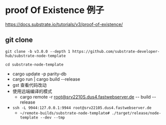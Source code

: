 # proof Of Existence 例子

https://docs.substrate.io/tutorials/v3/proof-of-existence/

## git clone

`git clone -b v3.0.0 --depth 1 https://github.com/substrate-developer-hub/substrate-node-template`

`cd substrate-node-template`

- cargo update -p parity-db
- cargo run | cargo build --release
- gst 查看代码改动
- 使用远端编译的模式
  - cargo remote -r root@srv2210S.dus4.fastwebserver.de -- build --release
- `ssh -L 9944:127.0.0.1:9944 root@srv22105.dus4.fastwebserver.de`
  - `~/remote-builds/substrate-node-template# ./target/release/node-template --dev --tmp`

